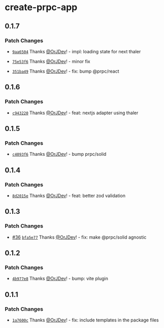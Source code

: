 # create-prpc-app

## 0.1.7

### Patch Changes

- [`9aa6504`](https://github.com/OrJDev/prpc/commit/9aa65040dca46b55daf809c8e8d8ff787d2fc3af) Thanks [@OrJDev](https://github.com/OrJDev)! - impl: loading state for next thaler

- [`75e53f6`](https://github.com/OrJDev/prpc/commit/75e53f6a59ada67dbe4c530512d6ddaa563fab48) Thanks [@OrJDev](https://github.com/OrJDev)! - minor fix

- [`351ba49`](https://github.com/OrJDev/prpc/commit/351ba4918e836635558811bdda74437148287862) Thanks [@OrJDev](https://github.com/OrJDev)! - fix: bump @prpc/react

## 0.1.6

### Patch Changes

- [`c943220`](https://github.com/OrJDev/prpc/commit/c94322078fbec489feca07c36ea3b21ff98ee05b) Thanks [@OrJDev](https://github.com/OrJDev)! - feat: nextjs adapter using thaler

## 0.1.5

### Patch Changes

- [`c4093f6`](https://github.com/OrJDev/prpc/commit/c4093f6345d130c544a12a105ebafc3200eccade) Thanks [@OrJDev](https://github.com/OrJDev)! - bump prpc/solid

## 0.1.4

### Patch Changes

- [`8d2015e`](https://github.com/OrJDev/prpc/commit/8d2015e3cd3534cab4f3b663fc5cb162c7270aa1) Thanks [@OrJDev](https://github.com/OrJDev)! - feat: better zod validation

## 0.1.3

### Patch Changes

- [#36](https://github.com/OrJDev/prpc/pull/36) [`bfa5e77`](https://github.com/OrJDev/prpc/commit/bfa5e778b091de03a96e66873c5399b960562ade) Thanks [@OrJDev](https://github.com/OrJDev)! - fix: make @prpc/solid agnostic

## 0.1.2

### Patch Changes

- [`4b977e8`](https://github.com/OrJDev/prpc/commit/4b977e8ae67f7677b13cdde0f64a7eef52b4d013) Thanks [@OrJDev](https://github.com/OrJDev)! - bump: vite plugin

## 0.1.1

### Patch Changes

- [`1a7600c`](https://github.com/OrJDev/prpc/commit/1a7600cc751fc653218bb1e30640608b5a1da243) Thanks [@OrJDev](https://github.com/OrJDev)! - fix: include templates in the package files
